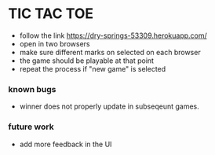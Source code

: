 # TIC TAC TOE

* follow the link https://dry-springs-53309.herokuapp.com/
* open in two browsers
* make sure different marks on selected on each browser
* the game should be playable at that point
* repeat the process if "new game" is selected

### known bugs
* winner does not properly update in subseqeunt games. 

### future work
* add more feedback in the UI